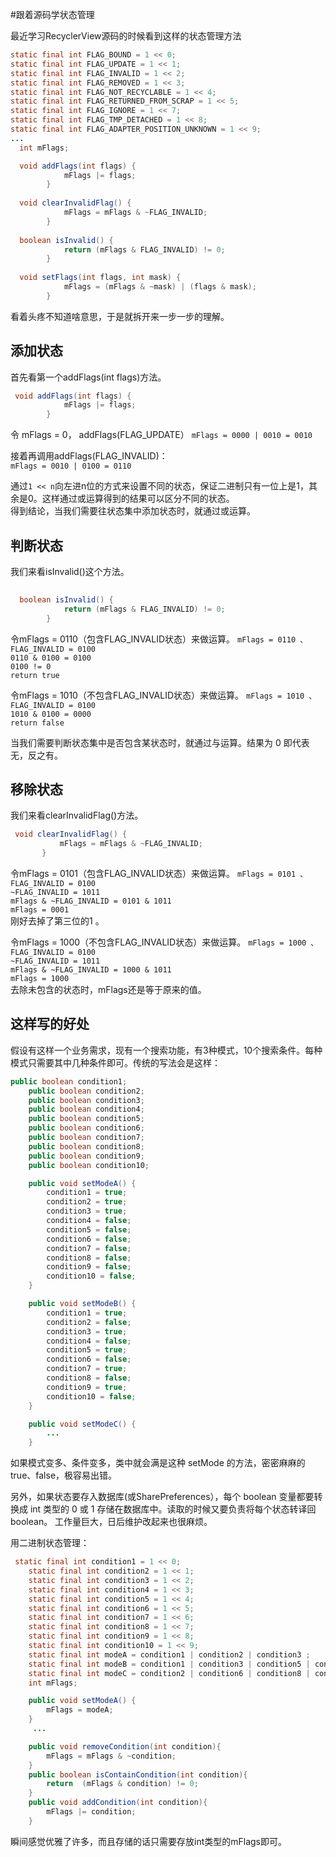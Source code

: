 
#跟着源码学状态管理

最近学习RecyclerView源码的时候看到这样的状态管理方法

```java
static final int FLAG_BOUND = 1 << 0;
static final int FLAG_UPDATE = 1 << 1;
static final int FLAG_INVALID = 1 << 2;
static final int FLAG_REMOVED = 1 << 3;
static final int FLAG_NOT_RECYCLABLE = 1 << 4;
static final int FLAG_RETURNED_FROM_SCRAP = 1 << 5;
static final int FLAG_IGNORE = 1 << 7;
static final int FLAG_TMP_DETACHED = 1 << 8;
static final int FLAG_ADAPTER_POSITION_UNKNOWN = 1 << 9;
...
  int mFlags;

  void addFlags(int flags) {
            mFlags |= flags;
        }
        
  void clearInvalidFlag() {
            mFlags = mFlags & ~FLAG_INVALID;
        }
        
  boolean isInvalid() {
            return (mFlags & FLAG_INVALID) != 0;
        }        
        
  void setFlags(int flags, int mask) {
            mFlags = (mFlags & ~mask) | (flags & mask);
        }

```

看着头疼不知道啥意思，于是就拆开来一步一步的理解。



## 添加状态
首先看第一个addFlags(int flags)方法。  

```java
 void addFlags(int flags) {
            mFlags |= flags;
        }
```

令 mFlags = 0， addFlags(FLAG_UPDATE）
`mFlags = 0000 | 0010 = 0010`  

接着再调用addFlags(FLAG_INVALID)：  
`mFlags = 0010 | 0100 = 0110`  

通过`1 << n`向左进n位的方式来设置不同的状态，保证二进制只有一位上是1，其余是0。这样通过或运算得到的结果可以区分不同的状态。  
得到结论，当我们需要往状态集中添加状态时，就通过或运算。

## 判断状态
我们来看isInvalid()这个方法。  

```java
        
  boolean isInvalid() {
            return (mFlags & FLAG_INVALID) != 0;
        } 
```
令mFlags = 0110（包含FLAG_INVALID状态）来做运算。
`mFlags = 0110 、FLAG_INVALID = 0100`  
`0110 & 0100 = 0100`  
`0100 != 0`  
`return true`

令mFlags = 1010（不包含FLAG_INVALID状态）来做运算。
`mFlags = 1010 、FLAG_INVALID = 0100`  
`1010 & 0100 = 0000`    
`return false`  

当我们需要判断状态集中是否包含某状态时，就通过与运算。结果为 0 即代表无，反之有。

## 移除状态
我们来看clearInvalidFlag()方法。
 
 ```java
  void clearInvalidFlag() {
            mFlags = mFlags & ~FLAG_INVALID;
        }
 ```
令mFlags = 0101（包含FLAG_INVALID状态）来做运算。
`mFlags = 0101 、FLAG_INVALID = 0100`  
`~FLAG_INVALID = 1011`    
`mFlags & ~FLAG_INVALID = 0101 & 1011`  
`mFlags = 0001`  
刚好去掉了第三位的1 。

令mFlags = 1000（不包含FLAG_INVALID状态）来做运算。
`mFlags = 1000 、FLAG_INVALID = 0100`  
`~FLAG_INVALID = 1011`    
`mFlags & ~FLAG_INVALID = 1000 & 1011`  
`mFlags = 1000`  
去除未包含的状态时，mFlags还是等于原来的值。

## 这样写的好处
假设有这样一个业务需求，现有一个搜索功能，有3种模式，10个搜索条件。每种模式只需要其中几种条件即可。传统的写法会是这样：  

```java
public boolean condition1;
    public boolean condition2;
    public boolean condition3;
    public boolean condition4;
    public boolean condition5;
    public boolean condition6;
    public boolean condition7;
    public boolean condition8;
    public boolean condition9;
    public boolean condition10;

    public void setModeA() {
        condition1 = true;
        condition2 = true;
        condition3 = true;
        condition4 = false;
        condition5 = false;
        condition6 = false;
        condition7 = false;
        condition8 = false;
        condition9 = false;
        condition10 = false;
    }

    public void setModeB() {
        condition1 = true;
        condition2 = false;
        condition3 = true;
        condition4 = false;
        condition5 = true;
        condition6 = false;
        condition7 = true;
        condition8 = false;
        condition9 = true;
        condition10 = false;
    }

    public void setModeC() {
        ...
    }

```
如果模式变多、条件变多，类中就会满是这种 setMode 的方法，密密麻麻的true、false，极容易出错。

另外，如果状态要存入数据库(或SharePreferences），每个 boolean 变量都要转换成 int 类型的 0 或 1 存储在数据库中。读取的时候又要负责将每个状态转译回 boolean。
工作量巨大，日后维护改起来也很麻烦。

用二进制状态管理：

```java
 static final int condition1 = 1 << 0;
    static final int condition2 = 1 << 1;
    static final int condition3 = 1 << 2;
    static final int condition4 = 1 << 3;
    static final int condition5 = 1 << 4;
    static final int condition6 = 1 << 5;
    static final int condition7 = 1 << 6;
    static final int condition8 = 1 << 7;
    static final int condition9 = 1 << 8;
    static final int condition10 = 1 << 9;
    static final int modeA = condition1 | condition2 | condition3 ;
    static final int modeB = condition1 | condition3 | condition5 | condition7 | condition9;
    static final int modeC = condition2 | condition6 | condition8 | condition10| condition4;
    int mFlags;

    public void setModeA() {
        mFlags = modeA;
    }
	 ...

    public void removeCondition(int condition){
        mFlags = mFlags & ~condition;
    }
    public boolean isContainCondition(int condition){
        return  (mFlags & condition) != 0;
    }
    public void addCondition(int condition){
        mFlags |= condition;
    }

```

瞬间感觉优雅了许多，而且存储的话只需要存放int类型的mFlags即可。